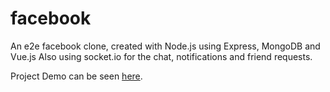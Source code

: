 # facebook

An e2e facebook clone, created with Node.js using Express, MongoDB and Vue.js
Also using socket.io for the chat, notifications and friend requests.

Project Demo can be seen [here](http://161.35.17.11/#/).
